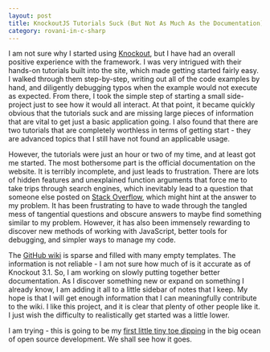 ```yaml
---
layout: post
title: KnockoutJS Tutorials Suck (But Not As Much As the Documentation)
category: rovani-in-c-sharp
---
```


I am not sure why I started using [Knockout](http://knockoutjs.com/), but I have had an overall positive experience with the framework.  I was very intrigued with their hands-on tutorials built into the site, which made getting started fairly easy.  I walked through them step-by-step, writing out all of the code examples by hand, and diligently debugging typos when the example would not execute as expected.  From there, I took the simple step of starting a small side-project just to see how it would all interact.  At that point, it became quickly obvious that the tutorials suck and are missing large pieces of information that are vital to get just a basic application going.  I also found that there are two tutorials that are completely worthless in terms of getting start - they are advanced topics that I still have not found an applicable usage.


However, the tutorials were just an hour or two of my time, and at least got me started.  The most bothersome part is the official documentation on the website.  It is terribly incomplete, and just leads to frustration.  There are lots of hidden features and unexplained function arguments that force me to take trips through search engines, which inevitably lead to a question that someone else posted on [Stack Overflow](http://stackoverflow.com/questions/tagged/knockout.js), which might hint at the answer to my problem.  It has been frustrating to have to wade through the tangled mess of tangential questions and obscure answers to maybe find something similar to my problem.  However, it has also been immensely rewarding to discover new methods of working with JavaScript, better tools for debugging, and simpler ways to manage my code.

The [GitHub wiki](https://github.com/knockout/knockout/wiki) is sparse and filled with many empty templates.  The information is not reliable - I am not sure how much of is it accurate as of Knockout 3.1.  So, I am working on slowly putting together better documentation.  As I discover something new or expand on something I already know, I am adding it all to a little sidebar of notes that I keep.  My hope is that I will get enough information that I can meaningfully contribute to the wiki.  I like this project, and it is clear that plenty of other people like it.  I just wish the difficulty to realistically get started was a little lower.

I am trying - this is going to be my [first little tiny toe dipping](http://opensource.com/life/14/1/get-involved-open-source-2014) in the big ocean of open source development.  We shall see how it goes.